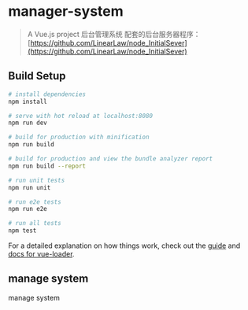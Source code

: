 # manager-system

> A Vue.js project
> 后台管理系统
> 配套的后台服务器程序：[https://github.com/LinearLaw/node_InitialSever](https://github.com/LinearLaw/node_InitialSever)

## Build Setup

``` bash
# install dependencies
npm install

# serve with hot reload at localhost:8080
npm run dev

# build for production with minification
npm run build

# build for production and view the bundle analyzer report
npm run build --report

# run unit tests
npm run unit

# run e2e tests
npm run e2e

# run all tests
npm test
```

For a detailed explanation on how things work, check out the [guide](http://vuejs-templates.github.io/webpack/) and [docs for vue-loader](http://vuejs.github.io/vue-loader).

## manage system

manage system

